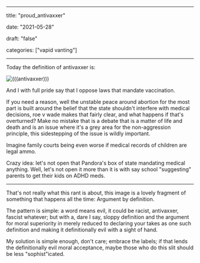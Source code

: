 
---

title: "proud\_antivaxxer"

date: "2021-05-28"

draft: "false"

categories: ["vapid vanting"]

---
Today the definition of antivaxxer is:

![(((antivaxxer)))](/images/(((antivaxxer))).png)


And I with full pride say that I oppose laws that mandate vaccination.

If you need a reason, well the unstable peace around abortion for the most part is built around the belief that the state shouldn't interfere with medical decisions, roe v wade makes that fairly clear, and what happens if that's overturned? Make no mistake that is a debate that is a matter of life and death and is an issue where it's a grey area for the non-aggression principle, this sidestepping of the issue is wildly important.

Imagine family courts being even worse if medical records of children are legal ammo.

Crazy idea: let's not open that Pandora's box of state mandating medical anything. Well, let's not open it more than it is with say school "suggesting" parents to get their kids on ADHD meds.

-----

That's not really what this rant is about, this image is a lovely fragment of something that happens all the time: Argument by definition.

The pattern is simple: a word means evil, it could be racist, antivaxxer, fascist whatever; but with a, dare I say, sloppy definition and the argument for moral superiority in merely reduced to declaring your takes as one such definition and making it definitionally evil with a sight of hand.

My solution is simple enough, don't care; embrace the labels; if that lends the definitionally evil moral acceptance, maybe those who do this slit should be less "sophist"icated.
